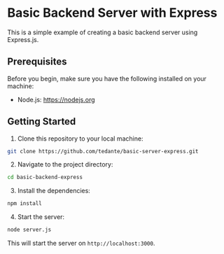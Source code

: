 # Basic Backend Server with Express

This is a simple example of creating a basic backend server using Express.js.

## Prerequisites

Before you begin, make sure you have the following installed on your machine:

- Node.js: https://nodejs.org

## Getting Started

1. Clone this repository to your local machine:

  ```bash
  git clone https://github.com/tedante/basic-server-express.git
  ```

2. Navigate to the project directory:

  ```bash
  cd basic-backend-express
  ```

3. Install the dependencies:

  ```bash
  npm install
  ```

4. Start the server:

  ```bash
  node server.js
  ```

  This will start the server on `http://localhost:3000`.